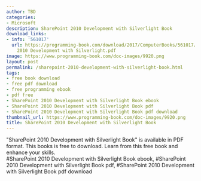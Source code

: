 ```yaml
---
author: TBD
categories:
- Microsoft
description: SharePoint 2010 Development with Silverlight Book
download_links:
- info: '561017'
  url: https://programming-book.com/download/2017/ComputerBooks/561017/SharePoint
    2010 Development with Silverlight.pdf
image: https://www.programming-book.com/doc-images/9920.png
layout: post
permalink: /sharepoint-2010-development-with-silverlight-book.html
tags:
- free book download
- free pdf download
- free programming ebook
- pdf free
- SharePoint 2010 Development with Silverlight Book ebook
- SharePoint 2010 Development with Silverlight Book pdf
- SharePoint 2010 Development with Silverlight Book pdf download
thumbnail_url: https://www.programming-book.com/doc-images/9920.png
title: SharePoint 2010 Development with Silverlight Book
---
```


 
<div class="item-desc text-justify">
  "SharePoint 2010 Development with Silverlight Book" is available in PDF format. This books is free to download. Learn from this free book and enhance your skills.
  <br>
  #SharePoint 2010 Development with Silverlight Book ebook, #SharePoint 2010 Development with Silverlight Book pdf, #SharePoint 2010 Development with Silverlight Book pdf download
</div>